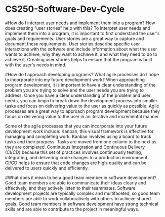 # CS250-Software-Dev-Cycle

#How do I interpret user needs and implement them into a program? How does creating “user stories” help with this?
To interpret user needs and implement them into a program, it is important to first understand the user's goals and requirements. User stories are a great way to capture and document these requirements. User stories describe specific user interactions with the software and include information about what the user wants to achieve, why they want to achieve it, and what they need to do to achieve it. Creating user stories helps to ensure that the program is built with the user's needs in mind. 

#How do I approach developing programs? What agile processes do I hope to incorporate into my future development work?
When approaching program development, it is important to have a clear understanding of the problem you are trying to solve and the user needs you are trying to address. Once you have a clear understanding of the problem and user needs, you can begin to break down the development process into smaller tasks and focus on delivering value to the user as quickly as possible. Agile processes are a great way to approach program development because they focus on delivering value to the user in an iterative and incremental manner.

Some of the agile processes that you can incorporate into your future development work include:
Kanban, this visual framework is effective for managing and completing work. Kanban involves using a board to track tasks and their progress. Tasks are moved from one column to the next as they are completed.
Continuous Integration and Continuous Delivery (CI/CD) because this set of practices involves continuously testing, integrating, and delivering code changes to a production environment. CI/CD helps to ensure that code changes are high-quality and can be delivered to users quickly and efficiently.

#What does it mean to be a good team member in software development?
Good team members are able to communicate their ideas clearly and effectively, and they actively listen to their teammates.
Software development projects are typically complex and multifaceted, so good team members are able to work collaboratively with others to achieve shared goals. 
Good team members in software development have strong technical skills and are able to contribute to the project in meaningful ways.
